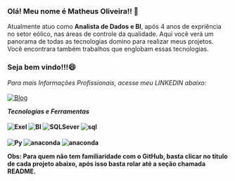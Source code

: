 ### Olá! Meu nome é Matheus Oliveira!! 👋

Atualmente atuo como **Analista de Dados e BI**, após 4 anos de expriência no setor eólico, nas áreas de controle da qualidade.
Aqui você verá um panorama de todas as tecnologias domino para realizar meus projetos. 
Você encontrara também trabalhos que englobam essas tecnologias.   

### Seja bem vindo!!!😄

 *Para mais Informações Profissionais, acesse meu LINKEDIN abaixo:* <br> <br>
 [![Blog](https://img.shields.io/badge/LinkedIn-0077B5?style=for-the-badge&logo=linkedin&logoColor=white)](https://www.linkedin.com/in/mattoli68/) <br>

<strong> *Tecnologias e Ferramentas* <strong>  <br>
<br/>
  <img align="center" alt="Exel" src= "https://img.shields.io/badge/Microsoft_Excel-217346?style=for-the-badge&logo=microsoft-excel&logoColor=white">
  <img align="center" alt="BI" src = "https://img.shields.io/badge/power_bi-F2C811?style=for-the-badge&logo=powerbi&logoColor=black)">
  <img align="center" alt="SQLSever" src = "https://img.shields.io/badge/Microsoft%20SQL%20Server-CC2927?style=for-the-badge&logo=microsoft%20sql%20server&logoColor=white)">
  <img align="center" alt="sql" src="https://img.shields.io/badge/MySQL-005C84?style=for-the-badge&logo=mysql&logoColor=white">
   <br>
   <br>
  <img align="center" alt="Py" src="https://img.shields.io/badge/Python-3776AB?style=for-the-badge&logo=python&logoColor=white">
  <img align="center" alt="anaconda" src="https://img.shields.io/badge/Anaconda-%2344A833.svg?style=for-the-badge&logo=anaconda&logoColor=white">
  <img align="center" alt="anaconda" src="https://img.shields.io/badge/Visual%20Studio%20Code-0078d7.svg?style=for-the-badge&logo=visual-studio-code&logoColor=white">
   <br>
  
 **Obs: Para quem não tem familiaridade com o GitHub, basta clicar no titulo de cada projeto abaixo, após isso basta rolar até a seção chamada README.**
</div> 
